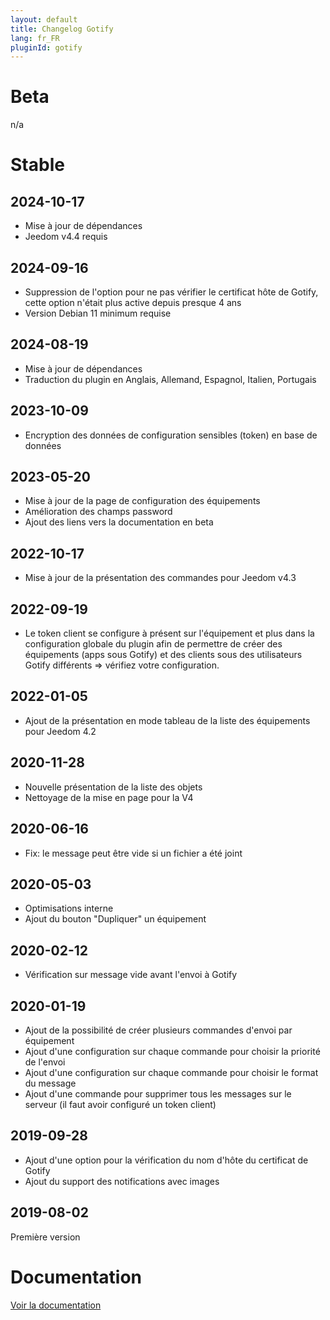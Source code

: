 ```yaml
---
layout: default
title: Changelog Gotify
lang: fr_FR
pluginId: gotify
---
```


# Beta

n/a

# Stable

## 2024-10-17

- Mise à jour de dépendances
- Jeedom v4.4 requis

## 2024-09-16

- Suppression de l'option pour ne pas vérifier le certificat hôte de Gotify, cette option n'était plus active depuis presque 4 ans
- Version Debian 11 minimum requise

## 2024-08-19

- Mise à jour de dépendances
- Traduction du plugin en Anglais, Allemand, Espagnol, Italien, Portugais

## 2023-10-09

- Encryption des données de configuration sensibles (token) en base de données

## 2023-05-20

- Mise à jour de la page de configuration des équipements
- Amélioration des champs password
- Ajout des liens vers la documentation en beta

## 2022-10-17

- Mise à jour de la présentation des commandes pour Jeedom v4.3

## 2022-09-19

- Le token client se configure à présent sur l'équipement et plus dans la configuration globale du plugin afin de permettre de créer des équipements (apps sous Gotify) et des clients sous des utilisateurs Gotify différents => vérifiez votre configuration.

## 2022-01-05

- Ajout de la présentation en mode tableau de la liste des équipements pour Jeedom 4.2

## 2020-11-28

- Nouvelle présentation de la liste des objets
- Nettoyage de la mise en page pour la V4

## 2020-06-16

- Fix: le message peut être vide si un fichier a été joint

## 2020-05-03

- Optimisations interne
- Ajout du bouton "Dupliquer" un équipement

## 2020-02-12

- Vérification sur message vide avant l'envoi à Gotify

## 2020-01-19

- Ajout de la possibilité de créer plusieurs commandes d'envoi par équipement
- Ajout d'une configuration sur chaque commande pour choisir la priorité de l'envoi
- Ajout d'une configuration sur chaque commande pour choisir le format du message
- Ajout d'une commande pour supprimer tous les messages sur le serveur (il faut avoir configuré un token client)

## 2019-09-28

- Ajout d'une option pour la vérification du nom d'hôte du certificat de Gotify
- Ajout du support des notifications avec images

## 2019-08-02

Première version

# Documentation

[Voir la documentation]({{site.baseurl}}/{{page.pluginId}}/{{page.lang}})
